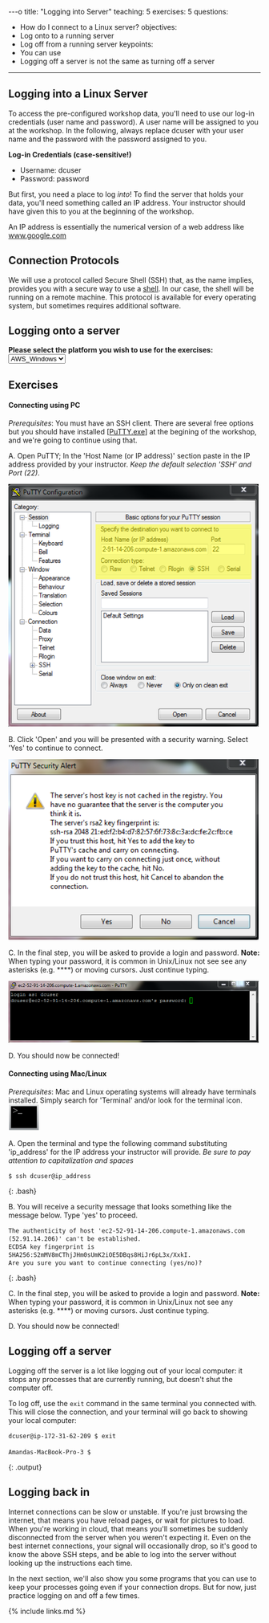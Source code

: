---o
title: "Logging into Server"
teaching: 5
exercises: 5
questions:
- How do I connect to a Linux server?
objectives:
- Log onto to a running server
- Log off from a running server
keypoints:
- You can use
- Logging off a server is not the same as turning off a server
---

<script language="javascript" type="text/javascript">
function set_page_view_defaults() {
    document.getElementById('div_aws_win').style.display = 'block';
    document.getElementById('div_aws_unix').style.display = 'none';
};

function change_content_by_platform(form_control){
    if (!form_control || document.getElementById(form_control).value == 'aws_win') {
        set_page_view_defaults();
    } else if (document.getElementById(form_control).value == 'aws_unix') {
        document.getElementById('div_aws_win').style.display = 'none';
        document.getElementById('div_aws_unix').style.display = 'block';
        document.getElementById('div_hpc').style.display = 'none';
        document.getElementById('div_cyverse').style.display = 'none';
    } else {
        alert("Error: Missing platform value for 'change_content_by_platform()' script!");
    }
}

window.onload = set_page_view_defaults;
</script>


##  Logging into a Linux Server

To access the pre-configured workshop data, you'll need to use our log-in credentials (user name and password). A user name will be assigned to you at the workshop. In the following, always replace dcuser with your user name 
and the password with the password assigned to you.

**Log-in Credentials (case-sensitive!)**

- Username: dcuser
- Password: password

But first, you need a place to log *into*! To find the server that holds your data,
you'll need something called an IP address. Your instructor should have given this to you
at the beginning of the workshop.

An IP address is essentially the numerical version of a web address like www.google.com

## Connection Protocols

We will use a protocol called Secure Shell (SSH) that, as the name implies, provides you
with a secure way to use a [shell](http://swcarpentry.github.io/shell-novice). In our case,
the shell will be running on a remote machine. This protocol is available for every
operating system, but sometimes requires additional software.

## Logging onto a server

**Please select the platform you wish to use for the exercises: <select id="id_platform" name="platformlist" onchange="change_content_by_platform('id_platform');return false;"><option value="aws_unix" id="id_aws_unix" selected> AWS_UNIX </option><option value="aws_win" id="id_aws_win" selected> AWS_Windows </option></select>**

<div id="div_aws_win" style="display:block" markdown="1">

## Exercises<br>

#### **Connecting using PC**<br>
*Prerequisites*: You must have an SSH client. There are several free options but you should have installed [[PuTTY.exe](http://www.chiark.greenend.org.uk/~sgtatham/putty/download.html)] at the begining of the workshop, and we're going to continue using that.

A. Open PuTTY; In the 'Host Name (or IP address)' section paste in the IP address provided by your instructor. *Keep the default selection 'SSH' and Port (22)*.

<p><img src="../fig/putty_screenshot_1.png" width="500"></p>
B. Click 'Open' and you will be presented with a security warning. Select 'Yes' to continue to connect. <br>
<p><img src="../fig/putty_screenshot_2.png" width="500"></p>

C. In the final step, you will be asked to provide a login and password. **Note:** When typing your password, it is common in Unix/Linux not see see any asterisks (e.g. ****) or moving cursors. Just continue typing.<br>
<p><img src="../fig/putty_screenshot_3.png" width="500"></p>

D. You should now be connected!

</div>




<div id="div_aws_unix" style="display:block" markdown="1">


#### **Connecting using Mac/Linux**<br>
*Prerequisites*: Mac and Linux operating systems will already have terminals installed. Simply search for 'Terminal' and/or look for the terminal icon.<br>
![terminal icon](../fig/terminal.png)<br>


A. Open the terminal and type the following command substituting 'ip_address' for the IP address your instructor will provide. *Be sure to pay attention to capitalization and spaces*<br>

~~~
$ ssh dcuser@ip_address
~~~
{: .bash}

B. You will receive a security message that looks something like the message below. Type 'yes' to proceed.

~~~
The authenticity of host 'ec2-52-91-14-206.compute-1.amazonaws.com (52.91.14.206)' can't be established.
ECDSA key fingerprint is SHA256:S2mMV8mCThjJHm0sUmK2iOE5DBqs8HiJr6pL3x/XxkI.
Are you sure you want to continue connecting (yes/no)?
~~~
{: .bash}

C. In the final step, you will be asked to provide a login and password. **Note:** When typing your password, it is common in Unix/Linux not see any asterisks (e.g. ****) or moving cursors. Just continue typing.

D. You should now be connected!

</div>

## Logging off a server

Logging off the server is a lot like logging out of your local computer: it stops any processes
that are currently running, but doesn't shut the computer off.

To log off, use the `exit` command in the same terminal you connected with. This will close the connection, and your terminal will go back to showing your local computer:

~~~
dcuser@ip-172-31-62-209 $ exit

Amandas-MacBook-Pro-3 $
~~~
{: .output}

## Logging back in

Internet connections can be slow or unstable. If you're just browsing the internet, that means you have
reload pages, or wait for pictures to load. When you're working in cloud, that means you'll sometimes
be suddenly disconnected from the server when you weren't expecting it. Even on the best internet
connections, your signal will occasionally drop, so it's good to know the above SSH steps, and be able
to log into the server without looking up the instructions each time.

In the next section, we'll also show you some programs that you can use to keep your processes going
even if your connection drops. But for now, just practice logging on and off a few times.


{% include links.md %}
